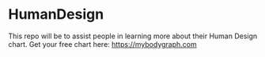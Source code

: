 # HumanDesign
This repo will be to assist people in learning more about their Human Design chart. Get your free chart here:  https://mybodygraph.com
